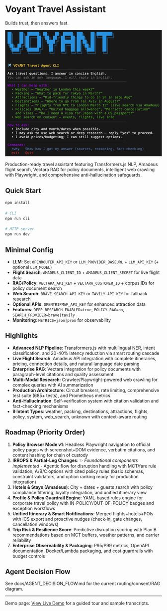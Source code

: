 # Voyant Travel Assistant

Builds trust, then answers fast.

![Voyant Travel Assistant Screenshot](./assets/screenshot.png)

Production-ready travel assistant featuring Transformers.js NLP, Amadeus flight search, Vectara RAG for policy documents, intelligent web crawling with Playwright, and comprehensive anti-hallucination safeguards.

## Quick Start
```bash
npm install

# CLI
npm run cli

# HTTP server
npm run dev
```

## Minimal Config
- **LLM**: Set `OPENROUTER_API_KEY` or `LLM_PROVIDER_BASEURL` + `LLM_API_KEY` (+ optional `LLM_MODEL`)
- **Flight Search**: `AMADEUS_CLIENT_ID` + `AMADEUS_CLIENT_SECRET` for live flight data
- **RAG/Policy**: `VECTARA_API_KEY` + `VECTARA_CUSTOMER_ID` + corpus IDs for policy document search
- **Web Search**: `BRAVE_SEARCH_API_KEY` or `TAVILY_API_KEY` for fallback research
- **Optional APIs**: `OPENTRIPMAP_API_KEY` for enhanced attraction data
- **Features**: `DEEP_RESEARCH_ENABLED=true`, `POLICY_RAG=on`, `SEARCH_PROVIDER=brave|tavily`
- **Monitoring**: `METRICS=json|prom` for observability

## Highlights
- **Advanced NLP Pipeline**: Transformers.js with multilingual NER, intent classification, and 20-40% latency reduction via smart routing cascade
- **Live Flight Search**: Amadeus API integration with complete itineraries, pricing, connection details, and natural language date parsing
- **Enterprise RAG**: Vectara integration for policy documents with paragraph-level citations and quality assessment
- **Multi-Modal Research**: Crawlee/Playwright-powered web crawling for complex queries with AI summarization
- **Production Architecture**: Circuit breakers, rate limiting, comprehensive test suite (685+ tests), and Prometheus metrics
- **Anti-Hallucination**: Self-verification system with citation validation and fact-checking mechanisms
- **9 Intent Types**: weather, packing, destinations, attractions, flights, policy, system, web_search, unknown with context-aware routing

## Roadmap (Priority Order)
1. **Policy Browser Mode v1**: Headless Playwright navigation to official policy pages with screenshot+DOM evidence, verbatim citations, and content hashing for chain of custody
2. **IRROPS & Partial-Leg Changes**: ✨ *Foundational components implemented* - Agentic flow for disruption handling with MCT/fare rule validation, A/B/C options with cited policy rules (basic schemas, constraint validators, and option ranking ready for production integration)
3. **Hotels & Stays (Amadeus)**: City + dates + guests search with policy compliance filtering, loyalty integration, and unified itinerary view
4. **Profile & Policy Guardrail Engine**: YAML-based rules engine for corporate travel policy with IN-POLICY/OUT-OF-POLICY badges and exception workflows
5. **Unified Itinerary & Smart Notifications**: Merged flights+hotels+POIs with ICS export and proactive nudges (check-in, gate changes, cancellation windows)
6. **Trip Risk & Resilience Score**: Predictive disruption scoring with Plan B recommendations based on MCT buffers, weather patterns, and carrier reliability
7. **Enterprise Observability & Packaging**: P95/P99 metrics, OpenAPI documentation, Docker/Lambda packaging, and cost guardrails with budget controls

## Agent Decision Flow

See docs/AGENT_DECISION_FLOW.md for the current routing/consent/RAG diagram.

---

Demo page: [View Live Demo](https://chernistry.github.io/voyant/) for a guided tour and sample transcripts.
